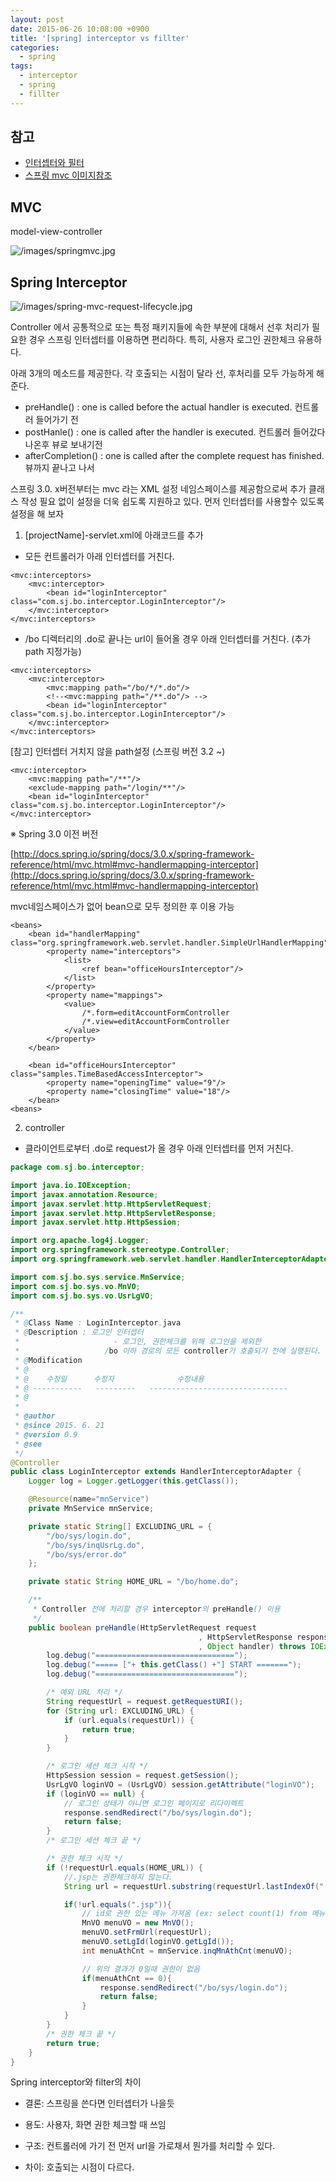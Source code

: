 ```yaml
---
layout: post
date: 2015-06-26 10:08:00 +0900
title: '[spring] interceptor vs fillter'
categories:
  - spring
tags:
  - interceptor
  - spring
  - fillter
---
```


## 참고

- [인터셉터와 필터](http://changpd.blogspot.kr/2013/03/spring.html)
- [스프링 mvc 이미지참조](http://egloos.zum.com/springmvc/v/504151)

## MVC
model-view-controller  

![/images/springmvc.jpg](/images/springmvc.jpg)  

## Spring Interceptor

![/images/spring-mvc-request-lifecycle.jpg](/images/spring-mvc-request-lifecycle.jpg)  

Controller 에서 공통적으로 또는 특정 패키지들에 속한 부분에 대해서 선후 처리가 필요한 경우 스프링 인터셉터를 이용하면 편리하다. 특히, 사용자 로그인 권한체크 유용하다.  

아래 3개의 메소드를 제공한다. 각 호출되는 시점이 달라 선, 후처리를 모두 가능하게 해 준다.  

- preHandle() : one is called before the actual handler is executed. 컨트롤러 들어가기 전  
- postHanle() : one is called after the handler is executed. 컨트롤러 들어갔다 나온후 뷰로 보내기전  
- afterCompletion() : one is called after the complete request has finished. 뷰까지 끝나고 나서  

스프링 3.0. x버전부터는 mvc 라는 XML 설정 네임스페이스를 제공함으로써 추가 클래스 작성 필요 없이 설정을 더욱 쉽도록 지원하고 있다. 먼저 인터셉터를 사용할수 있도록 설정을 해 보자  

1) [projectName]-servlet.xml에 아래코드를 추가  

- 모든 컨트롤러가 아래 인터셉터를 거친다.  

```
<mvc:interceptors>
    <mvc:interceptor>
        <bean id="loginInterceptor" class="com.sj.bo.interceptor.LoginInterceptor"/>
    </mvc:interceptor>
</mvc:interceptors>
```

- /bo 디렉터리의 .do로 끝나는 url이 들어올 경우 아래 인터셉터를 거친다. (추가 path 지정가능)  

```
<mvc:interceptors>
    <mvc:interceptor>
        <mvc:mapping path="/bo/*/*.do"/>
        <!--<mvc:mapping path="/**.do"/> -->
        <bean id="loginInterceptor" class="com.sj.bo.interceptor.LoginInterceptor"/>
    </mvc:interceptor>
</mvc:interceptors>
```

[참고] 인터셉터 거치지 않을 path설정 (스프링 버전 3.2 ~)  

```
<mvc:interceptor>
    <mvc:mapping path="/**"/>
    <exclude-mapping path="/login/**"/>
    <bean id="loginInterceptor" class="com.sj.bo.interceptor.LoginInterceptor"/>
</mvc:interceptor>
```

※ Spring 3.0 이전 버전  

[http://docs.spring.io/spring/docs/3.0.x/spring-framework-reference/html/mvc.html#mvc-handlermapping-interceptor](http://docs.spring.io/spring/docs/3.0.x/spring-framework-reference/html/mvc.html#mvc-handlermapping-interceptor)

mvc네임스페이스가 없어 bean으로 모두 정의한 후 이용 가능   

```
<beans>
    <bean id="handlerMapping" class="org.springframework.web.servlet.handler.SimpleUrlHandlerMapping">
        <property name="interceptors">
            <list>
                <ref bean="officeHoursInterceptor"/>
            </list>
        </property>
        <property name="mappings">
            <value>
                /*.form=editAccountFormController
                /*.view=editAccountFormController
            </value>
        </property>
    </bean>            

    <bean id="officeHoursInterceptor" class="samples.TimeBasedAccessInterceptor">
        <property name="openingTime" value="9"/>
        <property name="closingTime" value="18"/>
    </bean>
<beans>
```

2) controller  

- 클라이언트로부터 .do로 request가 올 경우 아래 인터셉터를 먼저 거친다.  

```java
package com.sj.bo.interceptor;

import java.io.IOException;
import javax.annotation.Resource;
import javax.servlet.http.HttpServletRequest;
import javax.servlet.http.HttpServletResponse;
import javax.servlet.http.HttpSession;

import org.apache.log4j.Logger;
import org.springframework.stereotype.Controller;
import org.springframework.web.servlet.handler.HandlerInterceptorAdapter;

import com.sj.bo.sys.service.MnService;
import com.sj.bo.sys.vo.MnVO;
import com.sj.bo.sys.vo.UsrLgVO;

/**  
 * @Class Name : LoginInterceptor.java
 * @Description : 로그인 인터셉터
 *                     - 로그인, 권한체크를 위해 로그인을 제외한
 *                   /bo 이하 경로의 모든 controller가 호출되기 전에 실행된다.
 * @Modification  
 * @
 * @    수정일      수정자              수정내용
 * @ -----------   ---------   -------------------------------
 * @
 *
 * @author
 * @since 2015. 6. 21
 * @version 0.9
 * @see
 */
@Controller
public class LoginInterceptor extends HandlerInterceptorAdapter {
    Logger log = Logger.getLogger(this.getClass());

    @Resource(name="mnService")
    private MnService mnService;

    private static String[] EXCLUDING_URL = {
        "/bo/sys/login.do",
        "/bo/sys/inqUsrLg.do",
        "/bo/sys/error.do"
    };

    private static String HOME_URL = "/bo/home.do";

    /**
     * Controller 전에 처리할 경우 interceptor의 preHandle() 이용
     */
    public boolean preHandle(HttpServletRequest request
                                          , HttpServletResponse response
                                          , Object handler) throws IOException{
        log.debug("===============================");
        log.debug("===== ["+ this.getClass() +"] START =======");
        log.debug("===============================");

        /* 예외 URL 처리 */
        String requestUrl = request.getRequestURI();
        for (String url: EXCLUDING_URL) {
            if (url.equals(requestUrl)) {
                return true;
            }
        }

        /* 로그인 세션 체크 시작 */
        HttpSession session = request.getSession();
        UsrLgVO loginVO = (UsrLgVO) session.getAttribute("loginVO");
        if (loginVO == null) {
            // 로그인 상태가 아니면 로그인 페이지로 리다이렉트            
            response.sendRedirect("/bo/sys/login.do");
            return false;
        }
        /* 로그인 세션 체크 끝 */

        /* 권한 체크 시작 */
        if (!requestUrl.equals(HOME_URL)) {
            //.jsp는 권한체크하지 않는다.
            String url = requestUrl.substring(requestUrl.lastIndexOf("."), requestUrl.length());

            if(!url.equals(".jsp")){
                // id로 권한 있는 메뉴 가져옴 (ex: select count(1) from 메뉴 join 권한 where 로그인 아이디)
                MnVO menuVO = new MnVO();
                menuVO.setFrmUrl(requestUrl);
                menuVO.setLgId(loginVO.getLgId());
                int menuAthCnt = mnService.inqMnAthCnt(menuVO);

                // 위의 결과가 0일때 권한이 없음
                if(menuAthCnt == 0){
                    response.sendRedirect("/bo/sys/login.do");
                    return false;
                }
            }
        }
        /* 권한 체크 끝 */
        return true;
    }
}
```

Spring interceptor와 filter의 차이  

- 결론: 스프링을 쓴다면 인터셉터가 나을듯  

- 용도: 사용자, 화면 권한 체크할 때 쓰임  

- 구조: 컨트롤러에 가기 전 먼저 url을 가로채서 뭔가를 처리할 수 있다.  

- 차이: 호출되는 시점이 다르다.  
